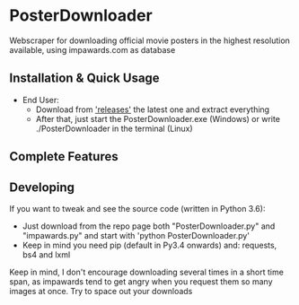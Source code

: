 # PosterDownloader
Webscraper for downloading official movie posters in the highest resolution available, using impawards.com as database

## Installation & Quick Usage

* End User:
    * Download from ['releases'](https://github.com/FdelMazo/PosterDownloader/releases) the latest one and extract everything
    * After that, just start the PosterDownloader.exe (Windows) or write ./PosterDownloader in the terminal (Linux)

## Complete Features

## Developing

If you want to tweak and see the source code (written in Python 3.6):
* Just download from the repo page both "PosterDownloader.py" and "impawards.py" and start with 'python PosterDownloader.py'
* Keep in mind you need pip (default in Py3.4 onwards) and: requests, bs4 and lxml

Keep in mind, I don't encourage downloading several times in a short time span, as impawards tend to get angry when you request them so many images at once. 
Try to space out your downloads
